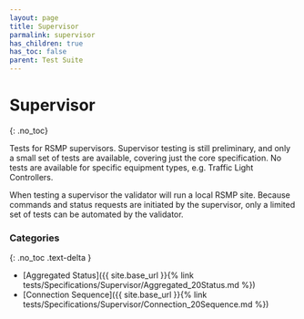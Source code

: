 ```yaml
---
layout: page
title: Supervisor
parmalink: supervisor
has_children: true
has_toc: false
parent: Test Suite
---
```


# Supervisor
{: .no_toc}

Tests for RSMP supervisors.
Supervisor testing is still preliminary, and only a small set of tests are available,
covering just the core specification. No tests are available for specific equipment types, e.g.
Traffic Light Controllers.

When testing a supervisor the validator will run a local RSMP site. Because commands and status requests
are initiated by the supervisor, only a limited set of tests can be automated by the validator.

### Categories
{: .no_toc .text-delta }
- [Aggregated Status]({{ site.base_url }}{% link tests/Specifications/Supervisor/Aggregated_20Status.md %})
- [Connection Sequence]({{ site.base_url }}{% link tests/Specifications/Supervisor/Connection_20Sequence.md %})

